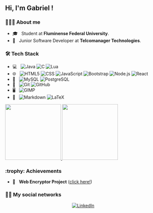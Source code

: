 <h2> Hi, I'm Gabriel ! </h2>

<h3> 👨🏻‍💻 About me </h3>

- 🎓 &nbsp; Student at **Fluminense Federal University**.
- :office: &nbsp; Junior Software Developer at **Telcomanager Technologies**. 

<h3> 🛠 Tech Stack </h3>

- 💻 &nbsp; 
  ![Java](https://img.shields.io/badge/-Java-333333?style=flat&logo=java)
  ![C](https://img.shields.io/badge/-C-333333?style=flat&logo=c)
  ![Lua](https://img.shields.io/badge/-Lua-333333?style=flat&logo=lua)
- 🌐 &nbsp; 
  ![HTML5](https://img.shields.io/badge/-HTML5-333333?style=flat&logo=HTML5)
  ![CSS](https://img.shields.io/badge/-CSS-333333?style=flat&logo=CSS3&logoColor=1572B6)
  ![JavaScript](https://img.shields.io/badge/-JavaScript-333333?style=flat&logo=javascript)
  ![Bootstrap](https://img.shields.io/badge/-Bootstrap-333333?style=flat&logo=bootstrap&logoColor=563D7C)
  ![Node.js](https://img.shields.io/badge/-Node.js-333333?style=flat&logo=node.js)
  ![React](https://img.shields.io/badge/-React-333333?style=flat&logo=react)
- :file_folder: &nbsp; 
  ![MySQL](https://img.shields.io/badge/-MySQL-333333?style=flat&logo=mysql)
  ![PostgreSQL](https://img.shields.io/badge/-PostgreSQL-333333?style=flat&logo=postgresql)
- 🔧 &nbsp; 
  ![Git](https://img.shields.io/badge/-Git-333333?style=flat&logo=git)
  ![GitHub](https://img.shields.io/badge/-GitHub-333333?style=flat&logo=github)
- 🖥 &nbsp; 
  ![GIMP](https://img.shields.io/badge/-GIMP-333333?style=flat&logo=gimp)
- :memo: &nbsp;
  ![Markdown](https://img.shields.io/badge/-Markdown-333333?style=flat&logo=markdown)
  ![LaTeX](https://img.shields.io/badge/-LaTeX-333333?style=flat&logo=latex)

<a href="https://github.com/GabrielIDSM">
  <img height="180em" src="https://github-readme-stats.vercel.app/api?username=GabrielIDSM&theme=buefy&show_icons=true" />
  <img height="180em" src="https://github-readme-stats.vercel.app/api/top-langs/?username=GabrielIDSM&theme=buefy&layout=compact" />
</a>

<h3>:trophy: Achievements</h3>

- :space_invader: &nbsp; **Web Encryptor Project** ([click here!](https://gabrielidsm.github.io/Web-Encryptor))

<h3> 🤝🏻 My social networks </h3>

<p align="center">
<a href="https://www.linkedin.com/in/gabriel-inacio-uff/"><img alt="LinkedIn" src="https://img.shields.io/badge/LinkedIn-Gabriel%20Inácio-blue?style=flat-square&logo=linkedin">
</p>
